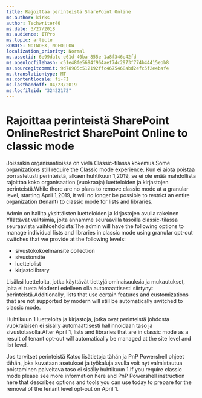 ```yaml
---
title: Rajoittaa perinteistä SharePoint Online
ms.author: kirks
author: Techwriter40
ms.date: 3/27/2018
ms.audience: ITPro
ms.topic: article
ROBOTS: NOINDEX, NOFOLLOW
localization_priority: Normal
ms.assetid: 6e99da1c-e61d-40ba-855e-1a8f346e42fd
ms.openlocfilehash: c51e48fe5694f964aef74c2973f774b44415ebb8
ms.sourcegitcommit: 9d78905c512192ffc4675468abd2efc5f2e4baf4
ms.translationtype: MT
ms.contentlocale: fi-FI
ms.lasthandoff: 04/23/2019
ms.locfileid: "32422172"
---
```

# <a name="restrict-sharepoint-online-to-classic-mode"></a><span data-ttu-id="85afb-102">Rajoittaa perinteistä SharePoint Online</span><span class="sxs-lookup"><span data-stu-id="85afb-102">Restrict SharePoint Online to classic mode</span></span>

<span data-ttu-id="85afb-103">Joissakin organisaatioissa on vielä Classic-tilassa kokemus.</span><span class="sxs-lookup"><span data-stu-id="85afb-103">Some organizations still require the Classic mode experience.</span></span> <span data-ttu-id="85afb-104">Kun ei aiota poistaa porrastetusti perinteistä, alkaen huhtikuun 1,2019, se ei ole enää mahdollista rajoittaa koko organisaation (vuokraaja) luetteloiden ja kirjastojen perinteistä.</span><span class="sxs-lookup"><span data-stu-id="85afb-104">While there are no plans to remove classic mode at a granular level, starting April 1,2019, it will no longer be possible to restrict an entire organization (tenant) to classic mode for lists and libraries.</span></span>

<span data-ttu-id="85afb-105">Admin on hallita yksittäisten luetteloiden ja kirjastojen avulla rakeinen Yllättävät valitsimia, joita annamme seuraavilla tasoilla classic-tilassa seuraavista vaihtoehdoista:</span><span class="sxs-lookup"><span data-stu-id="85afb-105">The admin will have the following options to manage individual lists and libraries in classic mode using granular opt-out switches that we provide at the following levels:</span></span>

- <span data-ttu-id="85afb-106">sivustokokoelman</span><span class="sxs-lookup"><span data-stu-id="85afb-106">site collection</span></span>
- <span data-ttu-id="85afb-107">sivuston</span><span class="sxs-lookup"><span data-stu-id="85afb-107">site</span></span>
- <span data-ttu-id="85afb-108">luettelo</span><span class="sxs-lookup"><span data-stu-id="85afb-108">list</span></span>
- <span data-ttu-id="85afb-109">kirjasto</span><span class="sxs-lookup"><span data-stu-id="85afb-109">library</span></span>

<span data-ttu-id="85afb-110">Lisäksi luetteloita, jotka käyttävät tiettyjä ominaisuuksia ja mukautukset, joita ei tueta Moderni edelleen olla automaattisesti siirtynyt perinteistä.</span><span class="sxs-lookup"><span data-stu-id="85afb-110">Additionally, lists that use certain features and customizations that are not supported by modern will still be automatically switched to classic mode.</span></span>

<span data-ttu-id="85afb-111">Huhtikuun 1 luetteloita ja kirjastoja, jotka ovat perinteistä johdosta vuokralaisen ei sisälly automaattisesti hallinnoidaan taso ja sivustotasolla.</span><span class="sxs-lookup"><span data-stu-id="85afb-111">After April 1, lists and libraries that are in classic mode as a result of tenant opt-out will automatically be managed at the site level and list level.</span></span>

<span data-ttu-id="85afb-112">Jos tarvitset perinteistä Katso lisätietoja tähän ja PnP Powershell ohjeet tähän, joka kuvataan asetukset ja työkaluja avulla voit nyt valmistautua poistaminen palveltava taso ei sisälly huhtikuun 1.</span><span class="sxs-lookup"><span data-stu-id="85afb-112">If you require classic mode please see more information here and PnP Powershell instruction here that describes options and tools you can use today to prepare for the removal of the tenant level opt-out on April 1.</span></span>
